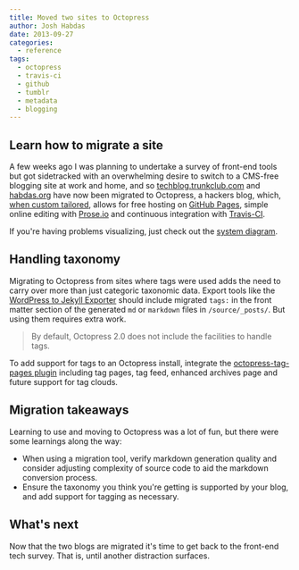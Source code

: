 ```yaml
---
title: Moved two sites to Octopress
author: Josh Habdas
date: 2013-09-27
categories:
  - reference
tags:
  - octopress
  - travis-ci
  - github
  - tumblr
  - metadata
  - blogging
---
```


## Learn how to migrate a site

A few weeks ago I was planning to undertake a survey of front-end tools but got sidetracked with an overwhelming desire to switch to a CMS-free blogging site at work and home, and so [techblog.trunkclub.com](http://techblog.trunkclub.com) and [habdas.org](http://www.habdas.org) have now been migrated to Octopress, a hackers blog, which, [when custom tailored](http://slid.es/jhabdas/trunkclub-techblog), allows for free hosting on [GitHub Pages](http://pages.github.com/), simple online editing with [Prose.io](http://prose.io) and continuous integration with [Travis-CI](https://travis-ci.org/jhabdas/jhabdas.github.io).

If you're having problems visualizing, just check out the [system diagram](http://www.gliffy.com/go/publish/4845414).

<!--more-->

## Handling taxonomy

Migrating to Octopress from sites where tags were used adds the need to carry over more than just categoric taxonomic data. Export tools like the [WordPress to Jekyll Exporter](https://github.com/benbalter/wordpress-to-jekyll-exporter) should include migrated `tags:` in the front matter section of the generated `md` or `markdown` files in `/source/_posts/`. But using them requires extra work.

> By default, Octopress 2.0 does not include the facilities to handle tags.

To add support for tags to an Octopress install, integrate the [octopress-tag-pages plugin](https://github.com/robbyedwards/octopress-tag-pages) including tag pages, tag feed, enhanced archives page and future support for tag clouds.

## Migration takeaways

Learning to use and moving to Octopress was a lot of fun, but there were some learnings along the way:

- When using a migration tool, verify markdown generation quality and consider adjusting complexity of source code to aid the markdown conversion process.
- Ensure the taxonomy you think you're getting is supported by your blog, and add support for tagging as necessary.

## What's next

Now that the two blogs are migrated it's time to get back to the front-end tech survey. That is, until another distraction surfaces.
